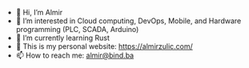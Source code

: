 - 👋 Hi, I’m Almir
- 👀 I’m interested in Cloud computing, DevOps, Mobile, and Hardware programming (PLC, SCADA, Arduino)
- 🌱 I’m currently learning Rust
- 🔗 This is my personal website: https://almirzulic.com/
- 📫 How to reach me: almir@bind.ba

<!---
bind-almir/bind-almir is a ✨ special ✨ repository because its `README.md` (this file) appears on your GitHub profile.
You can click the Preview link to take a look at your changes.
--->
